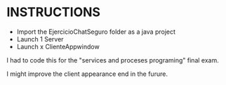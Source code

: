 # INSTRUCTIONS

+ Import the EjercicioChatSeguro folder as a java project
+ Launch 1 Server
+ Launch x ClienteAppwindow

I had to code this for the "services and proceses programing" final exam. 

I might improve the client appearance end in the furure.
